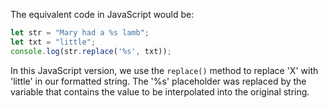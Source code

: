 The equivalent code in JavaScript would be:

```javascript
let str = "Mary had a %s lamb";
let txt = "little";
console.log(str.replace('%s', txt));
```

In this JavaScript version, we use the `replace()` method to replace 'X' with 'little' in our formatted string. The '%s' placeholder was replaced by the variable that contains the value to be interpolated into the original string.
